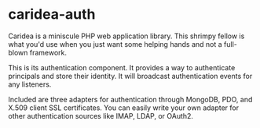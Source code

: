 # caridea-auth
Caridea is a miniscule PHP web application library. This shrimpy fellow is what you'd use when you just want some helping hands and not a full-blown framework.

This is its authentication component. It provides a way to authenticate principals and store their identity. It will broadcast authentication events for any listeners.

Included are three adapters for authentication through MongoDB, PDO, and X.509 client SSL certificates. You can easily write your own adapter for other authentication sources like IMAP, LDAP, or OAuth2.

